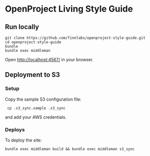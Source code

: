 OpenProject Living Style Guide
=============================

Run locally
-----------

```
git clone https://github.com/finnlabs/openproject-style-guide.git
cd openproject-style-guide
bundle
bundle exec middleman
```

Open <http://localhost:4567/> in your browser.

Deployment to S3
----------------

### Setup

Copy the sample S3 configuration file:

     cp .s3_sync.sample .s3_sync

and add your AWS credentials.

### Deploys

To deploy the site:

    bundle exec middleman build && bundle exec middleman s3_sync

